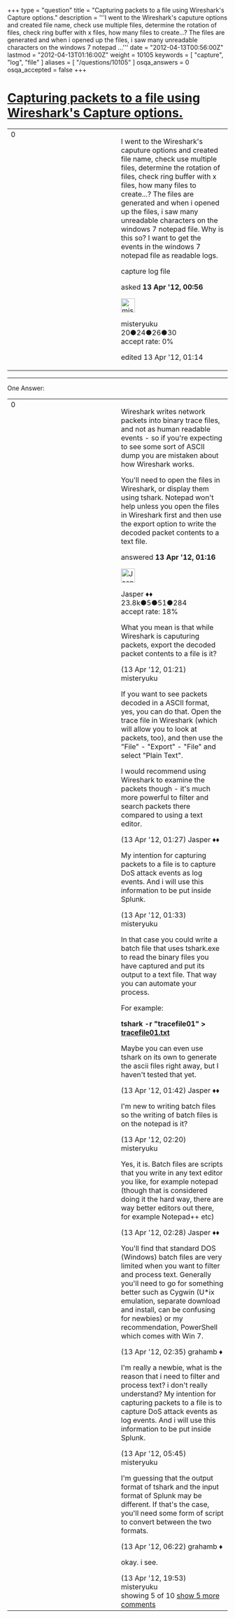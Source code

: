 +++
type = "question"
title = "Capturing packets to a file using Wireshark&#x27;s Capture options."
description = '''I went to the Wireshark&#x27;s caputure options and created file name, check use multiple files, determine the rotation of files, check ring buffer with x files, how many files to create...? The files are generated and when i opened up the files, i saw many unreadable characters on the windows 7 notepad ...'''
date = "2012-04-13T00:56:00Z"
lastmod = "2012-04-13T01:16:00Z"
weight = 10105
keywords = [ "capture", "log", "file" ]
aliases = [ "/questions/10105" ]
osqa_answers = 0
osqa_accepted = false
+++

<div class="headNormal">

# [Capturing packets to a file using Wireshark's Capture options.](/questions/10105/capturing-packets-to-a-file-using-wiresharks-capture-options)

</div>

<div id="main-body">

<div id="askform">

<table id="question-table" style="width:100%;"><colgroup><col style="width: 50%" /><col style="width: 50%" /></colgroup><tbody><tr class="odd"><td style="width: 30px; vertical-align: top"><div class="vote-buttons"><div id="post-10105-score" class="post-score" title="current number of votes">0</div><div id="favorite-count" class="favorite-count"></div></div></td><td><div id="item-right"><div class="question-body"><p>I went to the Wireshark's caputure options and created file name, check use multiple files, determine the rotation of files, check ring buffer with x files, how many files to create...? The files are generated and when i opened up the files, i saw many unreadable characters on the windows 7 notepad file. Why is this so? I want to get the events in the windows 7 notepad file as readable logs.</p></div><div id="question-tags" class="tags-container tags">capture log file</div><div id="question-controls" class="post-controls"></div><div class="post-update-info-container"><div class="post-update-info post-update-info-user"><p>asked <strong>13 Apr '12, 00:56</strong></p><img src="https://secure.gravatar.com/avatar/94990dfa38fcf1b33157bef842da0291?s=32&amp;d=identicon&amp;r=g" class="gravatar" width="32" height="32" alt="misteryuku&#39;s gravatar image" /><p>misteryuku<br />
<span class="score" title="20 reputation points">20</span><span title="24 badges"><span class="badge1">●</span><span class="badgecount">24</span></span><span title="26 badges"><span class="silver">●</span><span class="badgecount">26</span></span><span title="30 badges"><span class="bronze">●</span><span class="badgecount">30</span></span><br />
<span class="accept_rate" title="Rate of the user&#39;s accepted answers">accept rate:</span> <span title="misteryuku has no accepted answers">0%</span></p></div><div class="post-update-info post-update-info-edited"><p>edited 13 Apr '12, 01:14</p></div></div><div id="comments-container-10105" class="comments-container"></div><div id="comment-tools-10105" class="comment-tools"></div><div class="clear"></div><div id="comment-10105-form-container" class="comment-form-container"></div><div class="clear"></div></div></td></tr></tbody></table>

------------------------------------------------------------------------

<div class="tabBar">

<span id="sort-top"></span>

<div class="headQuestions">

One Answer:

</div>

</div>

<span id="10106"></span>

<div id="answer-container-10106" class="answer">

<table style="width:100%;"><colgroup><col style="width: 50%" /><col style="width: 50%" /></colgroup><tbody><tr class="odd"><td style="width: 30px; vertical-align: top"><div class="vote-buttons"><div id="post-10106-score" class="post-score" title="current number of votes">0</div></div></td><td><div class="item-right"><div class="answer-body"><p>Wireshark writes network packets into binary trace files, and not as human readable events - so if you're expecting to see some sort of ASCII dump you are mistaken about how Wireshark works.</p><p>You'll need to open the files in Wireshark, or display them using tshark. Notepad won't help unless you open the files in Wireshark first and then use the export option to write the decoded packet contents to a text file.</p></div><div class="answer-controls post-controls"></div><div class="post-update-info-container"><div class="post-update-info post-update-info-user"><p>answered <strong>13 Apr '12, 01:16</strong></p><img src="https://secure.gravatar.com/avatar/c578ba2967741f25aebd6afef702f432?s=32&amp;d=identicon&amp;r=g" class="gravatar" width="32" height="32" alt="Jasper&#39;s gravatar image" /><p>Jasper ♦♦<br />
<span class="score" title="23806 reputation points"><span>23.8k</span></span><span title="5 badges"><span class="badge1">●</span><span class="badgecount">5</span></span><span title="51 badges"><span class="silver">●</span><span class="badgecount">51</span></span><span title="284 badges"><span class="bronze">●</span><span class="badgecount">284</span></span><br />
<span class="accept_rate" title="Rate of the user&#39;s accepted answers">accept rate:</span> <span title="Jasper has 263 accepted answers">18%</span></p></div></div><div id="comments-container-10106" class="comments-container"><span id="10108"></span><div id="comment-10108" class="comment"><div id="post-10108-score" class="comment-score"></div><div class="comment-text"><p>What you mean is that while Wireshark is caputuring packets, export the decoded packet contents to a file is it?</p></div><div id="comment-10108-info" class="comment-info"><span class="comment-age">(13 Apr '12, 01:21)</span> misteryuku</div></div><span id="10110"></span><div id="comment-10110" class="comment"><div id="post-10110-score" class="comment-score"></div><div class="comment-text"><p>If you want to see packets decoded in a ASCII format, yes, you can do that. Open the trace file in Wireshark (which will allow you to look at packets, too), and then use the "File" - "Export" - "File" and select "Plain Text".</p><p>I would recommend using Wireshark to examine the packets though - it's much more powerful to filter and search packets there compared to using a text editor.</p></div><div id="comment-10110-info" class="comment-info"><span class="comment-age">(13 Apr '12, 01:27)</span> Jasper ♦♦</div></div><span id="10111"></span><div id="comment-10111" class="comment"><div id="post-10111-score" class="comment-score"></div><div class="comment-text"><p>My intention for capturing packets to a file is to capture DoS attack events as log events. And i will use this information to be put inside Splunk.</p></div><div id="comment-10111-info" class="comment-info"><span class="comment-age">(13 Apr '12, 01:33)</span> misteryuku</div></div><span id="10112"></span><div id="comment-10112" class="comment"><div id="post-10112-score" class="comment-score"></div><div class="comment-text"><p>In that case you could write a batch file that uses tshark.exe to read the binary files you have captured and put its output to a text file. That way you can automate your process.</p><p>For example:</p><p><strong>tshark -r "tracefile01" &gt; <a href="http://tracefile01.txt">tracefile01.txt</a></strong></p><p>Maybe you can even use tshark on its own to generate the ascii files right away, but I haven't tested that yet.</p></div><div id="comment-10112-info" class="comment-info"><span class="comment-age">(13 Apr '12, 01:42)</span> Jasper ♦♦</div></div><span id="10116"></span><div id="comment-10116" class="comment"><div id="post-10116-score" class="comment-score"></div><div class="comment-text"><p>I'm new to writing batch files so the writing of batch files is on the notepad is it?</p></div><div id="comment-10116-info" class="comment-info"><span class="comment-age">(13 Apr '12, 02:20)</span> misteryuku</div></div><span id="10119"></span><div id="comment-10119" class="comment not_top_scorer"><div id="post-10119-score" class="comment-score"></div><div class="comment-text"><p>Yes, it is. Batch files are scripts that you write in any text editor you like, for example notepad (though that is considered doing it the hard way, there are way better editors out there, for example Notepad++ etc)</p></div><div id="comment-10119-info" class="comment-info"><span class="comment-age">(13 Apr '12, 02:28)</span> Jasper ♦♦</div></div><span id="10121"></span><div id="comment-10121" class="comment not_top_scorer"><div id="post-10121-score" class="comment-score"></div><div class="comment-text"><p>You'll find that standard DOS (Windows) batch files are very limited when you want to filter and process text. Generally you'll need to go for something better such as Cygwin (U*ix emulation, separate download and install, can be confusing for newbies) or my recommendation, PowerShell which comes with Win 7.</p></div><div id="comment-10121-info" class="comment-info"><span class="comment-age">(13 Apr '12, 02:35)</span> grahamb ♦</div></div><span id="10123"></span><div id="comment-10123" class="comment not_top_scorer"><div id="post-10123-score" class="comment-score"></div><div class="comment-text"><p>I'm really a newbie, what is the reason that i need to filter and process text? i don't really understand? My intention for capturing packets to a file is to capture DoS attack events as log events. And i will use this information to be put inside Splunk.</p></div><div id="comment-10123-info" class="comment-info"><span class="comment-age">(13 Apr '12, 05:45)</span> misteryuku</div></div><span id="10127"></span><div id="comment-10127" class="comment not_top_scorer"><div id="post-10127-score" class="comment-score"></div><div class="comment-text"><p>I'm guessing that the output format of tshark and the input format of Splunk may be different. If that's the case, you'll need some form of script to convert between the two formats.</p></div><div id="comment-10127-info" class="comment-info"><span class="comment-age">(13 Apr '12, 06:22)</span> grahamb ♦</div></div><span id="10144"></span><div id="comment-10144" class="comment not_top_scorer"><div id="post-10144-score" class="comment-score"></div><div class="comment-text"><p>okay. i see.</p></div><div id="comment-10144-info" class="comment-info"><span class="comment-age">(13 Apr '12, 19:53)</span> misteryuku</div></div></div><div id="comment-tools-10106" class="comment-tools"><span class="comments-showing"> showing 5 of 10 </span> <a href="#" class="show-all-comments-link">show 5 more comments</a></div><div class="clear"></div><div id="comment-10106-form-container" class="comment-form-container"></div><div class="clear"></div></div></td></tr></tbody></table>

</div>

<div class="paginator-container-left">

</div>

</div>

</div>

